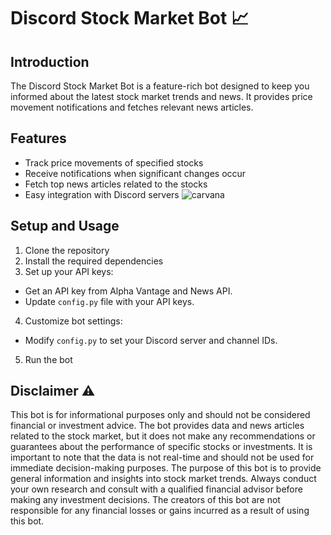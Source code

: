 # Discord Stock Market Bot 📈

## Introduction
The Discord Stock Market Bot is a feature-rich bot designed to keep you informed about the latest stock market trends and news. It provides price movement notifications and fetches relevant news articles.

## Features
- Track price movements of specified stocks
- Receive notifications when significant changes occur
- Fetch top news articles related to the stocks
- Easy integration with Discord servers
![carvana](https://github.com/tabularization/discord-stock-news-bot/assets/127825421/20e7d9f2-ca82-4659-95a7-282c0ccc4794)

## Setup and Usage
1. Clone the repository
2. Install the required dependencies
3. Set up your API keys:
- Get an API key from Alpha Vantage and News API.
- Update `config.py` file with your API keys.  
4. Customize bot settings:
- Modify `config.py` to set your Discord server and channel IDs.
5. Run the bot

## Disclaimer ⚠️
This bot is for informational purposes only and should not be considered financial or investment advice. The bot provides data and news articles related to the stock market, but it does not make any recommendations or guarantees about the performance of specific stocks or investments. It is important to note that the data is not real-time and should not be used for immediate decision-making purposes. The purpose of this bot is to provide general information and insights into stock market trends. Always conduct your own research and consult with a qualified financial advisor before making any investment decisions. The creators of this bot are not responsible for any financial losses or gains incurred as a result of using this bot.

